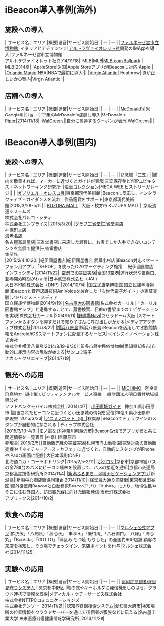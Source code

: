 # iBeacon導入事例(海外)

## 施設への導入
| サービス名 | エリア |概要|運営|サービス開始日|
| -- | -- |
|[ファルネーゼ宮市立博物館 ](http://www.palazzofarnese.piacenza.it/app)|イタリアピアチェンツァ|[アルトラヴァイオレット社](http://www.ultravioletapp.it/folio/imapp/)開発のIMAppを導入|ファルネーゼ宮市立博物館<br>アルトラヴァイオレット社|2014/11/18|
|MLB|MLB|[MLB.com Ballpark](https://itunes.apple.com/jp/app/id513135722?mt=8) | MLB|2014夏|
|AppleStore|米国|Apple StoreアプリがiBeaconに対応|Apple||
|[Orlando Magic](http://www.nba.com/magic/news/orlando-magic-becomes-first-nba-team-deploy-and-integrate-ibeacons-team-mobile-app-amway-center)|NBA|NBAで最初に導入|||
|[Virgin Atlantic](https://blog.virgin-atlantic.com/t5/Our-Future/Virgin-Atlantic-lights-the-way-with-Apple-s-iBeacon-technology/ba-p/26359#.VSuzCI7tmko)| Heathrow| 道が正しいかの案内|Virgin Atlantic|||


## 店舗への導入
| サービス名 | エリア |概要|運営|サービス開始日|
| -- | -- |
|[McDonald's](http://www.businesswire.com/news/home/20141218005195/en/McDonald%E2%80%99s-Customers-Treated-Dining-Experience-Piper-Beacon#.VSthf47tlBc)|米Geogia州|ジョージア集のMcDonald's店舗に導入|McDonald's<br>[Piper](http://piper.ly/)|2014/11/18|
|[WalGreens](http://www.fosbury.co/case-study/walgreens)||自分に関連するクーポンが表示|WalGreens|||


# iBeacon導入事例(国内)

## 施設への導入

| サービス名 | エリア |概要|運営|サービス開始日|
| -- | -- |
|記念艦「三笠」||艦内を散策すれば、マーカーに近づくとガイドが表示|三笠保存会とYRPユビキタス・ネットワーキング研究所|
|[名車コレクション](https://itunes.apple.com/jp/app/ming-chekorekushon/id981459683?mt=8)|MEGA WEB ヒストリーガレージ||||
|[ガブリエル・オロスコ展](http://www.mot-art-museum.jp/exhibition/orozcoapplication.html)|東京都現代美術館|iBeaconに反応し、インタラクティブ・ガイダンスを流れ、作品鑑賞をサポート|東京都現代美術館|2015/3/28-5/10|
| [KUZUHA MALL](http://www.kuzuha-mall.com/sp/app/) | 大阪・枚方市 KUZUHA MALL| |京阪流通システムズ<br>株式会社パルコ・シティ<br>株式会社エンプライズ| 2015/3/20|
|[クラブ三省堂]()|三省堂書店<br>神保町本店<br>海老名店<br>名古屋高島屋店|三省堂書店に来店した顧客に、お店でしか入手できないコンテンツを無償で提供|三省堂書店<br>集英社<br>|2015/2/4.10.20|
|紀伊國屋書店|紀伊國屋書店 武蔵小杉店|iBeacon対応スマートフォン用アプリ「B+POP」を使ったO2Oマーケティング施策|　紀伊國屋書店<br>インフォシティ|2014/11/22|
|[空港での実証実験](http://www.dnp.co.jp/news/10103470_2482.html)|全国13空港|運行状況や搭乗口、登場開始時刻がわかる|日本航空株式会社（JAL）<br>大日本印刷株式会社（DNP）|2014/10/14|
|[国立民族学博物館](http://www.minpaku.ac.jp/)|国立民族学博物館|iBeaconと音声認識技術AmiVoiceを融合した「次世代電子ガイド」の実証実験|アドバンスト・メディア<br>国立民族学博物館|2014/9/19|
|[名古屋大の図書館](http://www.nul.nagoya-u.ac.jp/)|株式会社カーリル|「カーリル図書館マップ」と連携することで、蔵書検索、目的の書架までのナビゲーションを実現|株式会社カーリル|2014/9/11|
|[野球場Navi](http://ballpark-navi.com/)|京セラドーム大阪 |スマートフォンからボタンを押すだけで売り子さんに呼び出しがかかる|メディアアクティブ株式会社|2014/8/22|
|[横浜八景島](http://www.seaparadise.co.jp/)|横浜八景島|iBeaconを活用して水族館情報をAndroid/iOSスマートフォンに配信するサービス|ベイシスイノベーション株式会社<br>株式会社横浜八景島|2014/8/19-9/30|
|[知多市歴史民俗博物館]()|愛知県知多市|自動的に展示内容の解説が始まる|サンコウ電子<br>ナカシャクリエイテブ|2014/7/19|

## 観光への応用

| サービス名 | エリア |概要|運営|サービス開始日|
| -- | -- |
| [MICHIMO](http://www.softbank.jp/corp/group/sbm/news/press/2015/20150407_01/) | 奈良県飛鳥地方 |超小型モビリティレンタルサービス事業|一般財団法人明日香村地域振興公社<br>ソフトバンクモバイル株式会社 |2014/4/7|
| [小田原城ガイド](https://itunes.apple.com/jp/app/xiao-tian-yuan-chenggaido/id971710211?mt=8) | 神奈川県小田原市 |設置されたビーコンに近づくと小田原城の情報を受信|神奈川県小田原市<br>夢現舎 |2015/3/23|
|[アニメスポット（β）](http://www.dip-net.co.jp/news/press-release/2015/03/-310.html)|秋葉原|iBeaconでチェックインのスタンプが自動的に押される | ディップ株式会社<br>  |2015/3/10-4/9|
|[江ノ電なび](http://www.mugensha.jp/info/%E6%B1%9F%E3%83%8E%E9%9B%BBx-ibeacon-%E3%80%8E%E6%B1%9F%E3%83%8E%E9%9B%BB%E3%81%AA%E3%81%B3%E3%80%8F.html)|神奈川県藤沢市|iBeacon受信でアプリが音と共に関連情報を一覧表示 |神奈川県藤原市<br>夢現舎|  2015/2/5|
|[自動販売機の実証実験](http://www.dnp.co.jp/news/10106781_2482.html)|札幌市円山動物園|実験対象の自動販売機や「ネイチャーアース・カフェ」に近づくと、自動的にスタンプがiPhoneやiPadの画面に配信| 大日本印刷(DNP)<br>北海道コカ・コーラボトリング|2015/2/5-2/11|
|[ポケロケ](http://blsetup.city.kyoto.jp/blsp/)|京都市|京都市営バスの全788台のバスにビーコン端末を設置して、バスの接近を通知|京都市交通局<br>京都高度技術研究所|2014/11/4|
|[新潟ふるまち　地域ナビゲーションアプリ](http://www.niigata-furumachi.jp/furumachi-app/)|新潟県||新潟中心商店街協同組合|2014/11/10|
|[経堂農大通り商店街](http://www.nodaistreet.com/)|東京都世田谷区|屋外設置用Beaconと自動翻訳Beaconアプリ「hubea」により、地域住民やそこに住む外国人、訪日観光客に向けた情報発信|表示灯株式会社<br>アプリックス|2014/10/2|

## 飲食への応用
| サービス名 | エリア |概要|運営|サービス開始日|
| -- | -- |
|[マルシェ公式アプリ](http://www.marche.co.jp/app/start.html)|酔虎伝」「八剣伝」「居心伝」「串まん」「樂待庵」「八右衛門」「八縁」「海心丸」「BarVida」「GOTTO」「煮込み もつ焼 もりした」の全国約600店舗|顧客の来店を検知し、その場でチェックイン、来店ポイントを付与|マルシェ株式会社|2014/11/25|

## 実験への応用
| サービス名 | エリア |概要|運営|サービス開始日|
| -- | -- |
| [認知症高齢者徘徊見守りシステム](http://www.softbank.jp/corp/group/sbm/news/press/2015/20150407_01/) | 東京都中野区 |靴の底やキーホルダに発信機をしのばせ、クラウド連携で情報を取得|メディカル・ケア・サービス株式会社<br>株式会社NTTPCコミュニケーションズ<br>株式会社デンソー |2014/11/21|
|[認知症徘徊捜索システム](http://www.aplix-ip.com/wp-content/uploads/112720147Fdad16e_PR.pdf)|愛知県大府市|検知場所の位置情報をクラウドサーバーを通じて徘徊者の家族などに伝える|名古屋工業大学 未来医療介護健康情報学研究所 |2014/11/29|
